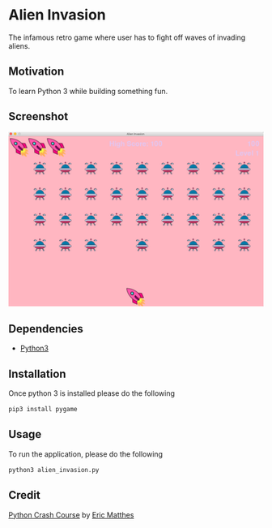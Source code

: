 # Alien Invasion

The infamous retro game where user has to fight off waves of invading aliens.

## Motivation

To learn Python 3 while building something fun.

## Screenshot

![Aliens Invading](images/screenshot.png)

## Dependencies

- [Python3](https://www.python.org/download/releases/3.0/)

## Installation

Once python 3 is installed please do the following

```bash
pip3 install pygame
```
## Usage

To run the application, please do the following

```bash
python3 alien_invasion.py
```

## Credit
[Python Crash Course](https://ehmatthes.github.io/pcc/) by [Eric Matthes](https://ehmatthes.github.io/about/)
